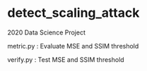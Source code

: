 # detect_scaling_attack
2020 Data Science Project

metric.py : Evaluate MSE and SSIM threshold

verify.py : Test MSE and SSIM threshold
